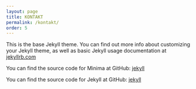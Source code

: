 ```yaml
---
layout: page
title: KONTAKT
permalink: /kontakt/
order: 5
---
```


This is the base Jekyll theme. You can find out more info about customizing your Jekyll theme, as well as basic Jekyll usage documentation at [jekyllrb.com](https://jekyllrb.com/)

You can find the source code for Minima at GitHub:
[jekyll][jekyll-organization]

You can find the source code for Jekyll at GitHub:
[jekyll][jekyll-organization]


[jekyll-organization]: https://github.com/jekyll